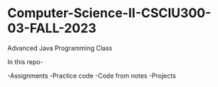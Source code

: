 # Computer-Science-II-CSCIU300-03-FALL-2023
Advanced Java Programming Class

In this repo-

-Assignments
-Practice code
-Code from notes
-Projects

